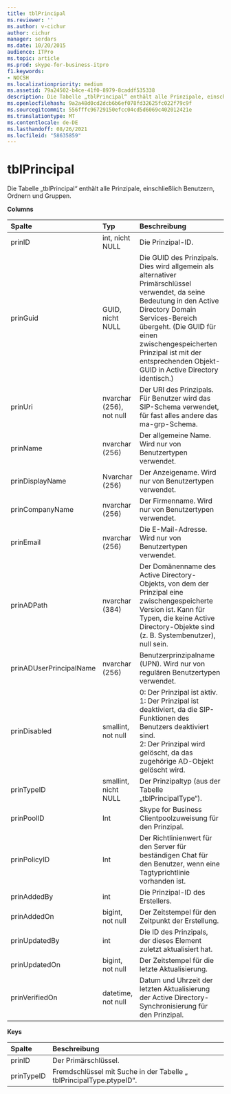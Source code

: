 ```yaml
---
title: tblPrincipal
ms.reviewer: ''
ms.author: v-cichur
author: cichur
manager: serdars
ms.date: 10/20/2015
audience: ITPro
ms.topic: article
ms.prod: skype-for-business-itpro
f1.keywords:
- NOCSH
ms.localizationpriority: medium
ms.assetid: 79a24502-b4ce-41f0-8979-8caddf535338
description: Die Tabelle „tblPrincipal“ enthält alle Prinzipale, einschließlich Benutzern, Ordnern und Gruppen.
ms.openlocfilehash: 9a2a48d0cd2dcb6b6ef078fd32625fc022f79c9f
ms.sourcegitcommit: 556fffc96729150efcc04cd5d6069c402012421e
ms.translationtype: MT
ms.contentlocale: de-DE
ms.lasthandoff: 08/26/2021
ms.locfileid: "58635859"
---
```

# <a name="tblprincipal"></a>tblPrincipal
 
Die Tabelle „tblPrincipal“ enthält alle Prinzipale, einschließlich Benutzern, Ordnern und Gruppen.
  
**Columns**

|**Spalte**|**Typ**|**Beschreibung**|
|:-----|:-----|:-----|
|prinID  <br/> |int, nicht NULL  <br/> |Die Prinzipal-ID.  <br/> |
|prinGuid  <br/> |GUID, nicht NULL  <br/> |Die GUID des Prinzipals. Dies wird allgemein als alternativer Primärschlüssel verwendet, da seine Bedeutung in den Active Directory Domain Services-Bereich übergeht. (Die GUID für einen zwischengespeicherten Prinzipal ist mit der entsprechenden Objekt-GUID in Active Directory identisch.)  <br/> |
|prinUri  <br/> |nvarchar (256), not null  <br/> |Der URI des Prinzipals. Für Benutzer wird das SIP-Schema verwendet, für fast alles andere das ma-grp-Schema.  <br/> |
|prinName  <br/> |nvarchar (256)  <br/> |Der allgemeine Name. Wird nur von Benutzertypen verwendet.  <br/> |
|prinDisplayName  <br/> |Nvarchar (256)  <br/> |Der Anzeigename. Wird nur von Benutzertypen verwendet.  <br/> |
|prinCompanyName  <br/> |nvarchar (256)  <br/> |Der Firmenname. Wird nur von Benutzertypen verwendet.  <br/> |
|prinEmail  <br/> |nvarchar (256)  <br/> |Die E-Mail-Adresse. Wird nur von Benutzertypen verwendet.  <br/> |
|prinADPath  <br/> |nvarchar (384)  <br/> |Der Domänenname des Active Directory-Objekts, von dem der Prinzipal eine zwischengespeicherte Version ist. Kann für Typen, die keine Active Directory-Objekte sind (z. B. Systembenutzer), null sein.  <br/> |
|prinADUserPrincipalName  <br/> |nvarchar (256)  <br/> |Benutzerprinzipalname (UPN). Wird nur von regulären Benutzertypen verwendet.  <br/> |
|prinDisabled  <br/> |smallint, not null  <br/> | 0: Der Prinzipal ist aktiv. <br/>  1: Der Prinzipal ist deaktiviert, da die SIP-Funktionen des Benutzers deaktiviert sind. <br/>  2: Der Prinzipal wird gelöscht, da das zugehörige AD-Objekt gelöscht wird. <br/> |
|prinTypeID  <br/> |smallint, nicht NULL  <br/> |Der Prinzipaltyp (aus der Tabelle „tblPrincipalType“).  <br/> |
|prinPoolID  <br/> |Int  <br/> |Skype for Business Clientpoolzuweisung für den Prinzipal.  <br/> |
|prinPolicyID  <br/> |Int  <br/> |Der Richtlinienwert für den Server für beständigen Chat für den Benutzer, wenn eine Tagtyprichtlinie vorhanden ist.  <br/> |
|prinAddedBy  <br/> |int  <br/> |Die Prinzipal-ID des Erstellers.  <br/> |
|prinAddedOn  <br/> |bigint, not null  <br/> |Der Zeitstempel für den Zeitpunkt der Erstellung.  <br/> |
|prinUpdatedBy  <br/> |int  <br/> |Die ID des Prinzipals, der dieses Element zuletzt aktualisiert hat.  <br/> |
|prinUpdatedOn  <br/> |bigint, not null  <br/> |Der Zeitstempel für die letzte Aktualisierung.  <br/> |
|prinVerifiedOn  <br/> |datetime, not null  <br/> |Datum und Uhrzeit der letzten Aktualisierung der Active Directory-Synchronisierung für den Prinzipal.  <br/> |
   
**Keys**

|**Spalte**|**Beschreibung**|
|:-----|:-----|
|prinID  <br/> |Der Primärschlüssel.  <br/> |
|prinTypeID  <br/> |Fremdschlüssel mit Suche in der Tabelle „ tblPrincipalType.ptypeID“.  <br/> |
   

